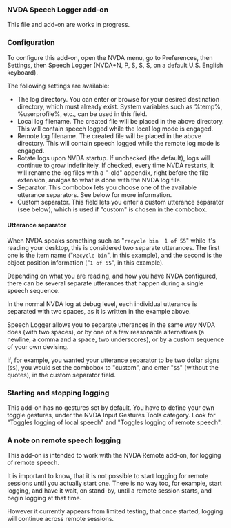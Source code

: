 ### NVDA Speech Logger add-on

This file and add-on are works in progress.

### Configuration

To configure this add-on, open the NVDA menu, go to Preferences, then Settings, then Speech Logger (NVDA+N, P, S, S, S, on a default U.S. English keyboard).

The following settings are available:
* The log directory. You can enter or browse for your desired destination directory, which must already exist. System variables such as %temp%, %userprofile%, etc., can be used in this field.
* Local log filename. The created file will be placed in the above directory. This will contain speech logged while the local log mode is engaged.
* Remote log filename. The created file will be placed in the above directory. This will contain speech logged while the remote log mode is engaged.
* Rotate logs upon NVDA startup. If unchecked (the default), logs will continue to grow indefinitely. If checked, every time NVDA restarts, it will rename the log files with a "-old" appendix, right before the file extension, analgas to what is done with the NVDA log file.
* Separator. This combobox lets you choose one of the available utterance separators. See below for more information.
* Custom separator. This field lets you enter a custom utterance separator (see below), which is used if "custom" is chosen in the combobox.

#### Utterance separator

When NVDA speaks something such as "`recycle bin  1 of 55`" while it's reading your desktop, this is considered two separate utterances. The first one is the item name ("`Recycle bin`", in this example), and the second is the object position information ("`1 of 55`", in this example).

Depending on what you are reading, and how you have NVDA configured, there can be several separate utterances that happen during a single speech sequence.

In the normal NVDA log at debug level, each individual utterance is separated with two spaces, as it is written in the example above.

Speech Logger allows you to separate utterances in the same way NVDA does (with two spaces), or by one of a few reasonable alternatives (a newline, a comma and a space, two underscores), or by a custom sequence of your own devising.

If, for example, you wanted your utterance separator to be two dollar signs (`$$`), you would set the combobox to "custom", and enter "`$$`" (without the quotes), in the custom separator field.

### Starting and stopping logging

This add-on has no gestures set by default.
You have to define your own toggle gestures, under the NVDA Input Gestures Tools category.
Look for "Toggles logging of local speech" and "Toggles logging of remote speech".

### A note on remote speech logging

This add-on is intended to work with the NVDA Remote add-on, for logging of remote speech.

It is important to know, that it is not possible to start logging for remote sessions until you actually start one.
There is no way too, for example, start logging, and have it wait, on stand-by, until a remote session starts, and begin logging at that time.

However it currently appears from limited testing, that once started, logging will continue across remote sessions.
